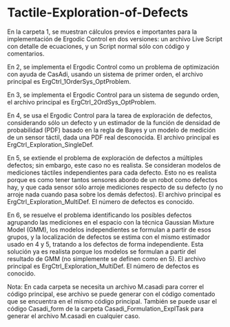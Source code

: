# Tactile-Exploration-of-Defects

En la carpeta 1, se muestran cálculos previos e importantes para la implementación de Ergodic Control en dos versiones: un archivo Live Script con detalle de ecuaciones, y un Script normal sólo con código y comentarios.

En 2, se implementa el Ergodic Control como un problema de optimización con ayuda de CasAdi, usando un sistema de primer orden, el archivo principal es ErgCtrl_1OrderSys_OptProblem. 

En 3, se implementa el Ergodic Control para un sistema de segundo orden, el archivo principal es ErgCtrl_2OrdSys_OptProblem.

En 4, se usa el Ergodic Control para la tarea de exploración de defectos, considerando sólo un defecto y un estimador de la función de densidad de probabilidad (PDF) basado en la regla de Bayes y un modelo de medición de un sensor táctil, dada una PDF real desconocida. El archivo principal es ErgCtrl_Exploration_SingleDef.

En 5, se extiende el problema de exploración de defectos a múltiples defectos; sin embargo, este caso no es realista. Se consideran modelos de mediciones táctiles independientes para cada defecto. Esto no es realista porque es como tener tantos sensores abordo de un robot como defectos hay, y que cada sensor sólo arroje mediciones respecto de su defecto (y no arroje nada cuando pasa sobre los demás defectos). El archivo principal es ErgCtrl_Exploration_MultiDef. El número de defectos es conocido.

En 6, se resuelve el problema identificando los posibles defectos agrupando las mediciones en el espacio con la técnica Gaussian Mixture Model (GMM), los modelos independientes se formulan a partir de esos grupos, y la localización de defectos se estima con el mismo estimador usado en 4 y 5, tratando a los defectos de forma independiente. Esta solución ya es realista porque los modelos se formulan a partir del resultado de GMM (no simplemente se definen como en 5). El archivo principal es ErgCtrl_Exploration_MultiDef. El número de defectos es conocido.

Nota: En cada carpeta se necesita un archivo M.casadi para correr el código principal, ese archivo se puede generar con el código comentado que se encuentra en el mismo código principal. También se puede usar el código Casadi_form de la carpeta Casadi_Formulation_ExplTask para generar el archivo M.casadi en cualquier caso.
